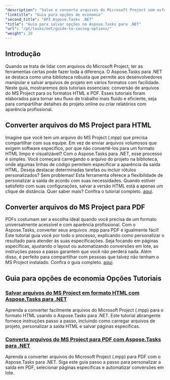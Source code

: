 ```yaml
---
"description": "Salve e converta arquivos do Microsoft Project sem esforço com o Aspose.Tasks para .NET. Explore tutoriais sobre exportação para os formatos HTML e PDF."
"linktitle": "Guia para opções de economia"
"second_title": "API Aspose.Tasks .NET"
"title": "Guia para salvar opções no Aspose.Tasks para .NET"
"url": "/pt/tasks/net/guide-to-saving-options/"
"weight": 20
---
```


## Introdução

Quando se trata de lidar com arquivos do Microsoft Project, ter as ferramentas certas pode fazer toda a diferença. O Aspose.Tasks para .NET se destaca como uma biblioteca robusta que permite aos desenvolvedores manipular e salvar arquivos de projeto em vários formatos com facilidade. Neste guia, mostraremos dois tutoriais essenciais: conversão de arquivos do MS Project para os formatos HTML e PDF. Esses tutoriais foram elaborados para tornar seu fluxo de trabalho mais fluido e eficiente, seja para compartilhar detalhes do projeto online ou criar relatórios com aparência profissional.

## Converter arquivos do MS Project para HTML

Imagine que você tem um arquivo do MS Project (.mpp) que precisa compartilhar com sua equipe. Em vez de enviar arquivos volumosos que exigem software específico, por que não convertê-los para um formato HTML limpo e visualizável? Com o Aspose.Tasks para .NET, esse processo é simples. Você começará carregando o arquivo do projeto na biblioteca, onde algumas linhas de código permitem especificar a aparência da saída HTML. Deseja destacar determinadas tarefas ou incluir rótulos personalizados? Sem problemas! Esta ferramenta oferece a flexibilidade de personalizar a saída de acordo com suas necessidades. Quando estiver satisfeito com suas configurações, salvar a versão HTML está a apenas um clique de distância. Quer saber mais? Confira o tutorial completo. [aqui](./save-ms-project-files-to-html-format/).

## Converter arquivos do MS Project para PDF

PDFs costumam ser a escolha ideal quando você precisa de um formato universalmente acessível e com aparência profissional. Com o Aspose.Tasks, converter seus arquivos .mpp para PDF é igualmente fácil! Este tutorial guia você por todo o processo, explicando como personalizar o resultado para atender às suas especificações. Seja focando em páginas específicas, ajustando o layout ou automatizando conversões em lote, as instruções passo a passo garantem que você não perderá nada. Além disso, é perfeito para compartilhar com pessoas que talvez não tenham o MS Project instalado. Confira o guia completo. [aqui](./convert-ms-project-files-to-pdf/).

## Guia para opções de economia Opções Tutoriais
### [Salvar arquivos do MS Project em formato HTML com Aspose.Tasks para .NET](./save-ms-project-files-to-html-format/)
Aprenda a converter facilmente arquivos do Microsoft Project (.mpp) para o formato HTML usando o Aspose.Tasks para .NET. Este tutorial abrangente fornece instruções passo a passo, incluindo como carregar arquivos de projeto, personalizar a saída HTML e salvar páginas específicas.
### [Converta arquivos do MS Project para PDF com Aspose.Tasks para .NET](./convert-ms-project-files-to-pdf/)
Aprenda a converter arquivos do Microsoft Project (.mpp) para PDF com o Aspose.Tasks para .NET. Siga este guia passo a passo para personalizar a saída em PDF, selecionar páginas específicas e automatizar conversões em lote.